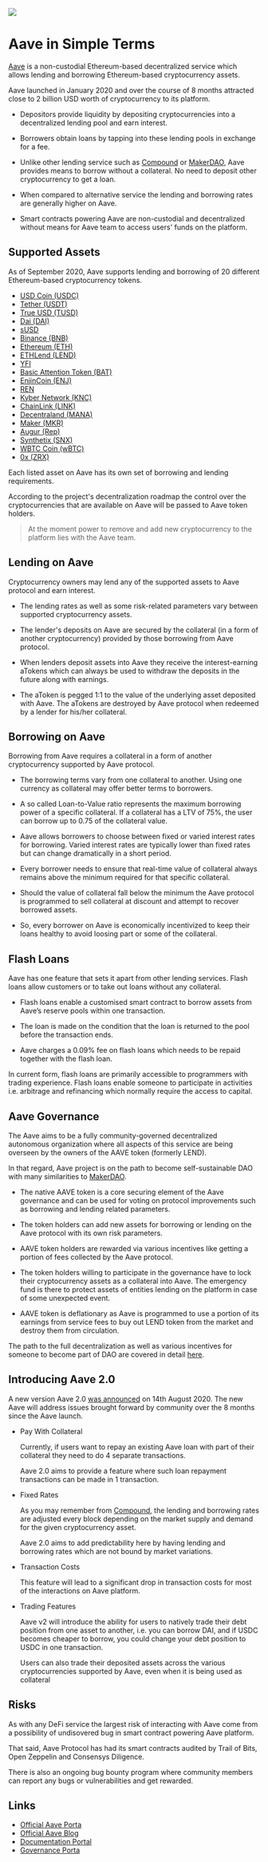 ![](https://antofy.academy/images/aave-Main-l.png)

# Aave in Simple Terms

[Aave](https://app.aave.com/) is a non-custodial Ethereum-based decentralized service which allows lending and borrowing Ethereum-based cryptocurrency assets. 

Aave launched in January 2020 and over the course of 8 months attracted close to 2 billion USD worth of cryptocurrency to its platform. 

- Depositors provide liquidity by depositing cryptocurrencies into a decentralized lending pool and earn interest. 

- Borrowers obtain loans by tapping into these lending pools in exchange for a fee.

- Unlike other lending service such as [Compound](../../token_guides/en/compound.md) or [MakerDAO](../../token_guides/en/makerdao.md), Aave provides means to borrow without a collateral. No need to deposit other cryptocurrency to get a loan.

- When compared to alternative service the lending and borrowing rates are generally higher on Aave.

- Smart contracts powering Aave are non-custodial and decentralized without means for Aave team to access users' funds on the platform.

## Supported Assets

As of September 2020, Aave supports lending and borrowing of 20 different Ethereum-based cryptocurrency tokens.

- [USD Coin (USDC)](https://app.aave.com/reserve-overview/USDC?pool=Aave)
- [Tether (USDT)](https://app.aave.com/reserve-overview/USDT?pool=Aave)
- [True USD (TUSD)](https://app.aave.com/reserve-overview/TUSD?pool=Aave)
- [Dai (DAI)](https://app.aave.com/reserve-overview/DAI?pool=Aave)
- [sUSD](https://app.aave.com/reserve-overview/SUSD?pool=Aave)
- [Binance (BNB)](https://app.aave.com/reserve-overview/BUSD?pool=Aave)
- [Ethereum (ETH)](https://app.aave.com/reserve-overview/ETH?pool=Aave)
- [ETHLend (LEND)](https://app.aave.com/reserve-overview/LEND?pool=Aave)
- [YFI](https://app.aave.com/reserve-overview/YFI?pool=Aave)
- [Basic Attention Token (BAT)](https://app.aave.com/reserve-overview/BAT?pool=Aave)
- [EnjinCoin (ENJ)](https://app.aave.com/reserve-overview/ENJ?pool=Aave)
- [REN](https://app.aave.com/reserve-overview/REN?pool=Aave)
- [Kyber Network (KNC)](https://app.aave.com/reserve-overview/KNC?pool=Aave)
- [ChainLink (LINK)](https://app.aave.com/reserve-overview/LINK?pool=Aave)
- [Decentraland (MANA)](https://app.aave.com/reserve-overview/MANA?pool=Aave)
- [Maker (MKR)](https://app.aave.com/reserve-overview/MKR?pool=Aave)
- [Augur (Rep)](https://app.aave.com/reserve-overview/REP?pool=Aave)
- [Synthetix (SNX)](https://app.aave.com/reserve-overview/SNX?pool=Aave)
- [WBTC Coin (wBTC)](https://app.aave.com/reserve-overview/WBTC?pool=Aave)
- [0x (ZRX)](https://app.aave.com/reserve-overview/ZRX?pool=Aave)

Each listed asset on Aave has its own set of borrowing and lending requirements.

According to the project's decentralization roadmap the control over the cryptocurrencies that are available on Aave will be passed to Aave token holders.

> At the moment power to remove and add new cryptocurrency to the platform lies with the Aave team. 

## Lending on Aave

Cryptocurrency owners may lend any of the supported assets to Aave protocol and earn interest. 

- The lending rates as well as some risk-related parameters vary between supported cryptocurrency assets. 

- The lender's deposits on Aave are secured by the collateral (in a form of another cryptocurrency) provided by those borrowing from Aave protocol.

- When lenders deposit assets into Aave they receive the interest-earning aTokens which can always be used to withdraw the deposits in the future along with earnings.

- The aToken is pegged 1:1 to the value of the underlying asset deposited with Aave. The aTokens are destroyed by Aave protocol when redeemed by a lender for his/her collateral. 

## Borrowing on Aave

Borrowing from Aave requires a collateral in a form of another cryptocurrency supported by Aave protocol.

- The borrowing terms vary from one collateral to another. Using one currency as collateral may offer better terms to borrowers. 

- A so called Loan-to-Value ratio represents the maximum borrowing power of a specific collateral. If a collateral has a LTV of 75%, the user can borrow up to 0.75 of the collateral value.

- Aave allows borrowers to choose between fixed or varied interest rates for borrowing. Varied interest rates are typically lower than fixed rates but can change dramatically in a short period.

- Every borrower needs to ensure that real-time value of collateral always remains above the minimum required for that specific collateral. 

- Should the value of collateral fall below the minimum the Aave protocol is programmed to sell collateral at discount and attempt to recover borrowed assets.

- So, every borrower on Aave is economically incentivized to keep their loans healthy to avoid loosing part or some of the collateral.

## Flash Loans

Aave has one feature that sets it apart from other lending services. Flash loans allow customers or to take out loans without any collateral. 

- Flash loans enable a customised smart contract to borrow assets from Aave’s reserve pools within one transaction. 

- The loan is made on the condition that the loan is returned to the pool before the transaction ends.

- Aave charges a 0.09% fee on flash loans which needs to be repaid together with the flash loan. 

In current form, flash loans are primarily accessible to programmers with trading experience. Flash loans enable someone to participate in activities i.e. arbitrage and refinancing which normally require the access to capital.

## Aave Governance

The Aave aims to be a fully community-governed decentralized autonomous organization where all aspects of this service are being overseen by the owners of the AAVE token (formerly LEND).

In that regard, Aave project is on the path to become self-sustainable DAO with many similarities to [MakerDAO](../../token_guides/en/makerdao.md). 

- The native AAVE token is a core securing element of the Aave governance and can be used for voting on protocol improvements such as borrowing and lending related parameters.

- The token holders can add new assets for borrowing or lending on the Aave protocol with its own risk parameters.

- AAVE token holders are rewarded via various incentives like getting a portion of fees collected by the Aave protocol.

- The token holders willing to participate in the governance have to lock their cryptocurrency assets as a collateral into Aave. The emergency fund is there to protect assets of entities lending on the platform in case of some unexpected event.

- AAVE token is deflationary as Aave is programmed to use a portion of its earnings from service fees to buy out LEND token from the market and destroy them from circulation.

The path to the full decentralization as well as various incentives for someone to become part of DAO are covered in detail [here](https://docs.aave.com/aavenomics/).

## Introducing Aave 2.0

A new version Aave 2.0 [was announced](https://medium.com/aave/aave-v2-the-seamless-finance-d52075d97a70) on 14th August 2020. The new Aave will address issues brought forward by community over the 8 months since the Aave launch.

- Pay With Collateral

    Currently, if users want to repay an existing Aave loan with part of their collateral they need to do 4 separate transactions. 
    
    Aave 2.0 aims to provide a feature where such loan repayment transactions can be made in 1 transaction.

- Fixed Rates

    As you may remember from [Compound](../../token_guides/en/compound.md), the lending and borrowing rates are adjusted every block depending on the market supply and demand for the given cryptocurrency asset.
    
    Aave 2.0 aims to add predictability here by having lending and borrowing rates which are not bound by market variations.
        
- Transaction Costs

    This feature will lead to a significant drop in transaction costs for most of the interactions on Aave platform.

- Trading Features

    Aave v2 will introduce the ability for users to natively trade their debt position from one asset to another, i.e. you can borrow DAI, and if USDC becomes cheaper to borrow, you could change your debt position to USDC in one transaction. 
    
    Users can also trade their deposited assets across the various cryptocurrencies supported by Aave, even when it is being used as collateral

## Risks

As with any DeFi service the largest risk of interacting with Aave come from a possibility of undisovered bug in smart contract powering Aave platform.

That said, Aave Protocol has had its smart contracts audited by Trail of Bits, Open Zeppelin and Consensys Diligence. 

There is also an ongoing bug bounty program where community members can report any bugs or vulnerabilities and get rewarded.
    
## Links

- [Official Aave Porta](https://app.aave.com/)
- [Official Aave Blog](https://medium.com/aave)
- [Documentation Portal](https://docs.aave.com/portal/)
- [Governance Porta](https://governance.aave.com)
